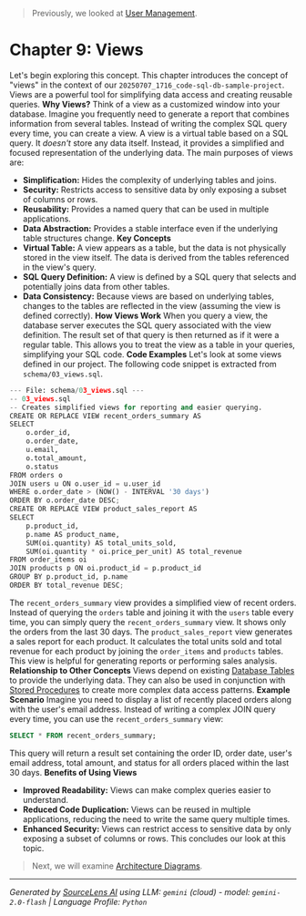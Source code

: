 > Previously, we looked at [User Management](08_user-management.md).

# Chapter 9: Views
Let's begin exploring this concept. This chapter introduces the concept of "views" in the context of our `20250707_1716_code-sql-db-sample-project`. Views are a powerful tool for simplifying data access and creating reusable queries.
**Why Views?**
Think of a view as a customized window into your database. Imagine you frequently need to generate a report that combines information from several tables. Instead of writing the complex SQL query every time, you can create a view. A view is a virtual table based on a SQL query. It *doesn't* store any data itself. Instead, it provides a simplified and focused representation of the underlying data.
The main purposes of views are:
*   **Simplification:** Hides the complexity of underlying tables and joins.
*   **Security:** Restricts access to sensitive data by only exposing a subset of columns or rows.
*   **Reusability:** Provides a named query that can be used in multiple applications.
*   **Data Abstraction:** Provides a stable interface even if the underlying table structures change.
**Key Concepts**
*   **Virtual Table:** A view appears as a table, but the data is not physically stored in the view itself. The data is derived from the tables referenced in the view's query.
*   **SQL Query Definition:** A view is defined by a SQL query that selects and potentially joins data from other tables.
*   **Data Consistency:** Because views are based on underlying tables, changes to the tables are reflected in the view (assuming the view is defined correctly).
**How Views Work**
When you query a view, the database server executes the SQL query associated with the view definition. The result set of that query is then returned as if it were a regular table. This allows you to treat the view as a table in your queries, simplifying your SQL code.
**Code Examples**
Let's look at some views defined in our project. The following code snippet is extracted from `schema/03_views.sql`.
```python
--- File: schema/03_views.sql ---
-- 03_views.sql
-- Creates simplified views for reporting and easier querying.
CREATE OR REPLACE VIEW recent_orders_summary AS
SELECT 
    o.order_id,
    o.order_date,
    u.email,
    o.total_amount,
    o.status
FROM orders o
JOIN users u ON o.user_id = u.user_id
WHERE o.order_date > (NOW() - INTERVAL '30 days')
ORDER BY o.order_date DESC;
CREATE OR REPLACE VIEW product_sales_report AS
SELECT 
    p.product_id,
    p.name AS product_name,
    SUM(oi.quantity) AS total_units_sold,
    SUM(oi.quantity * oi.price_per_unit) AS total_revenue
FROM order_items oi
JOIN products p ON oi.product_id = p.product_id
GROUP BY p.product_id, p.name
ORDER BY total_revenue DESC;
```
The `recent_orders_summary` view provides a simplified view of recent orders. Instead of querying the `orders` table and joining it with the `users` table every time, you can simply query the `recent_orders_summary` view. It shows only the orders from the last 30 days.
The `product_sales_report` view generates a sales report for each product. It calculates the total units sold and total revenue for each product by joining the `order_items` and `products` tables. This view is helpful for generating reports or performing sales analysis.
**Relationship to Other Concepts**
Views depend on existing [Database Tables](01_database-tables.md) to provide the underlying data. They can also be used in conjunction with [Stored Procedures](09_stored-procedures.md) to create more complex data access patterns.
**Example Scenario**
Imagine you need to display a list of recently placed orders along with the user's email address. Instead of writing a complex JOIN query every time, you can use the `recent_orders_summary` view:
```sql
SELECT * FROM recent_orders_summary;
```
This query will return a result set containing the order ID, order date, user's email address, total amount, and status for all orders placed within the last 30 days.
**Benefits of Using Views**
*   **Improved Readability:** Views can make complex queries easier to understand.
*   **Reduced Code Duplication:** Views can be reused in multiple applications, reducing the need to write the same query multiple times.
*   **Enhanced Security:** Views can restrict access to sensitive data by only exposing a subset of columns or rows.
This concludes our look at this topic.

> Next, we will examine [Architecture Diagrams](10_diagrams.md).


---

*Generated by [SourceLens AI](https://github.com/openXFlow/sourceLensAI) using LLM: `gemini` (cloud) - model: `gemini-2.0-flash` | Language Profile: `Python`*